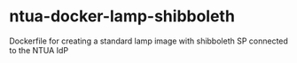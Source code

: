 # ntua-docker-lamp-shibboleth
Dockerfile for creating a standard lamp image with shibboleth SP connected to the NTUA IdP
